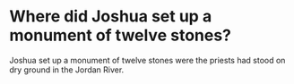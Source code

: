 # Where did Joshua set up a monument of twelve stones?

Joshua set up a monument of twelve stones were the priests had stood on dry ground in the Jordan River.
